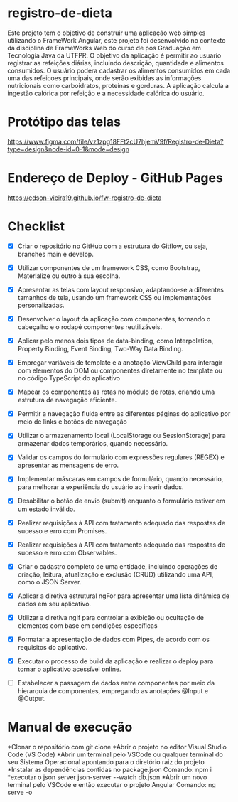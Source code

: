 # registro-de-dieta

Este projeto tem o objetivo de construir uma aplicação web simples utilizando o FrameWork Angular, este projeto foi desenvolvido no contexto da disciplina de FrameWorks Web do curso de pos Graduação em Tecnologia Java da UTFPR.
O objetivo da aplicação é permitir ao usuario registrar as refeições diárias, incluindo descrição, quantidade e alimentos consumidos. O usuário podera cadastrar os alimentos consumidos em cada uma das refeicoes principais, onde serão exibidas as informações nutricionais como carboidratos, proteínas e gorduras. A aplicação calcula a ingestão calórica por refeição e a necessidade calórica do usuário.

# Protótipo das telas

https://www.figma.com/file/vz1zpg18FFt2cU7hjemV9f/Registro-de-Dieta?type=design&node-id=0-1&mode=design

# Endereço de Deploy - GitHub Pages

https://edson-vieira19.github.io/fw-registro-de-dieta

# Checklist

- [x] Criar o repositório no GitHub com a estrutura do Gitflow, ou seja, branches main e develop.
- [X] Utilizar componentes de um framework CSS, como Bootstrap, Materialize ou outro à sua escolha.
- [X] Apresentar as telas com layout responsivo, adaptando-se a diferentes tamanhos de tela, usando um framework CSS ou implementações personalizadas.
- [X] Desenvolver o layout da aplicação com componentes, tornando o cabeçalho e o rodapé componentes reutilizáveis.
- [X] Aplicar pelo menos dois tipos de data-binding, como Interpolation, Property Binding, Event Binding, Two-Way Data Binding.
- [X] Empregar variáveis de template e a anotação ViewChild para interagir com elementos do DOM ou componentes diretamente no template ou no código TypeScript do aplicativo
- [X] Mapear os componentes às rotas no módulo de rotas, criando uma estrutura de navegação eficiente.
- [X] Permitir a navegação fluida entre as diferentes páginas do aplicativo por meio de links e botões de navegação
- [X] Utilizar o armazenamento local (LocalStorage ou SessionStorage) para armazenar dados temporários, quando necessário.</br>
- [X] Validar os campos do formulário com expressões regulares (REGEX) e apresentar as mensagens de erro.
- [X] Implementar máscaras em campos de formulário, quando necessário, para melhorar a experiência do usuário ao inserir dados.
- [X] Desabilitar o botão de envio (submit) enquanto o formulário estiver em um estado inválido.
- [X] Realizar requisições à API com tratamento adequado das respostas de sucesso e erro com Promises.
- [X] Realizar requisições à API com tratamento adequado das respostas de sucesso e erro com Observables.
- [X] Criar o cadastro completo de uma entidade, incluindo operações de criação, leitura, atualização e exclusão (CRUD) utilizando uma API, como o JSON Server.
- [X] Aplicar a diretiva estrutural ngFor para apresentar uma lista dinâmica de dados em seu aplicativo.
- [X] Utilizar a diretiva ngIf para controlar a exibição ou ocultação de elementos com base em condições específicas
- [X] Formatar a apresentação de dados com Pipes, de acordo com os requisitos do aplicativo.
- [X] Executar o processo de build da aplicação e realizar o deploy para tornar o aplicativo acessível online.
- [ ] Estabelecer a passagem de dados entre componentes por meio da hierarquia de componentes, empregando as anotações @Input e @Output.



# Manual de execução
*Clonar o repositório com git clone
*Abrir o projeto no editor Visual Studio Code (VS Code)
*Abrir um terminal pelo VSCode ou qualquer terminal do seu Sistema Operacional apontando para o diretório raiz do projeto
*Instalar as dependências contidas no package.json Comando: npm i
*executar o json server json-server --watch db.json
*Abrir um novo terminal pelo VSCode e então executar o projeto Angular Comando: ng serve -o




